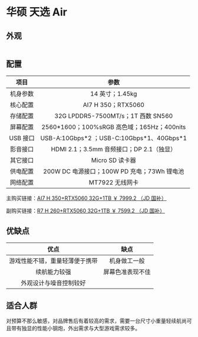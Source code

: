 # 华硕 天选 Air

## 外观

<div style="margin: 0 auto; text-align: center; width: 75"><img src="" /></div>

## 配置

|   项目   |                     参数                     |
| :------: | :------------------------------------------: |
| 机身参数 |               14 英寸；1.45kg                |
| 核心配置 |              AI7 H 350；RTX5060              |
| 存储配置 |      32G LPDDR5-7500MT/s；1T 西数 SN560      |
| 屏幕配置 | 2560\*1600；100%sRGB 高色域；165Hz；400nits  |
| USB 接口 | USB-A:10Gbps\*2 ；USB-C:10Gbps\*1、40Gbps\*1 |
| 影音接口 |   HDMI 2.1；3.5mm 音频接口；DP 2.1（独显）   |
| 其它接口 |               Micro SD 读卡器                |
| 供电配置 | 200W DC 电源接口；100W PD 充电；73Wh 锂电池  |
| 网络配置 |               MT7922 无线网卡                |

主购买链接：[AI7 H 350+RTX5060 32G+1TB ￥ 7999.2 （JD 国补）](https://3.cn/2i9yRH-d)

副购买链接：[R7 H 260+RTX5060 32G+1TB ￥ 7599.2 （JD 国补）](https://3.cn/2i8-QJcB)

## 优缺点[<Icon icon="clarity:info-line" />](/recommend/推荐#优缺点)

|              优点              |       缺点       |
| :----------------------------: | :--------------: |
| 游戏性能不错，重量轻薄便于携带 |   机身做工一般   |
|          续航能力较强          | 屏幕色准表现不佳 |
|     外观设计与噪音控制较好     |                  |

## 适合人群

对预算不那么敏感，对品牌售后有着较高的需求，需要一台尺寸小重量轻续航尚可且带有独显的性能小钢炮，外出需求与大型游戏需求较多。
